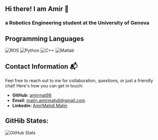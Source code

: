 ## Hi there! I am Amir 👋

### a Robotics Engineering student at the University of Genova

## Programming Languages
![ROS](https://img.shields.io/badge/Ros-★★★☆☆-green?style=flat&logo=ros)
![Python](https://img.shields.io/badge/Python-★★★☆☆-blue?style=flat&logo=python)
![C++](https://img.shields.io/badge/C++-★★★★★-purple?style=flat&logo=cplusplus)
![Matlab](https://img.shields.io/badge/Matlab-★★★☆☆-lightgrey?style=flat&logo=matlab)

## Contact Information 📬

Feel free to reach out to me for collaboration, questions, or just a friendly chat! Here's how you can get in touch:

- **GitHub:** [amirmat98](https://github.com/amirmat98)
- **Email:** matin.amirmahdi@gmail.com
- **Linkedin:** [AmirMahdi Matin](https://www.linkedin.com/in/amirmahdi-matin/)


## GitHib States:

![GitHub Stats](https://github-readme-stats.vercel.app/api?username=amirmat98&show_icons=true&theme=dark&count_private=true)

<!--
**amirmat98/Amirmat98** is a ✨ _special_ ✨ repository because its `README.md` (this file) appears on your GitHub profile.

Here are some ideas to get you started:

- 🔭 I’m currently working on ...
- 🌱 I’m currently learning ...
- 👯 I’m looking to collaborate on ...
- 🤔 I’m looking for help with ...
- 💬 Ask me about ...
- 📫 How to reach me: ...
- 😄 Pronouns: ...
- ⚡ Fun fact: ...
-->
